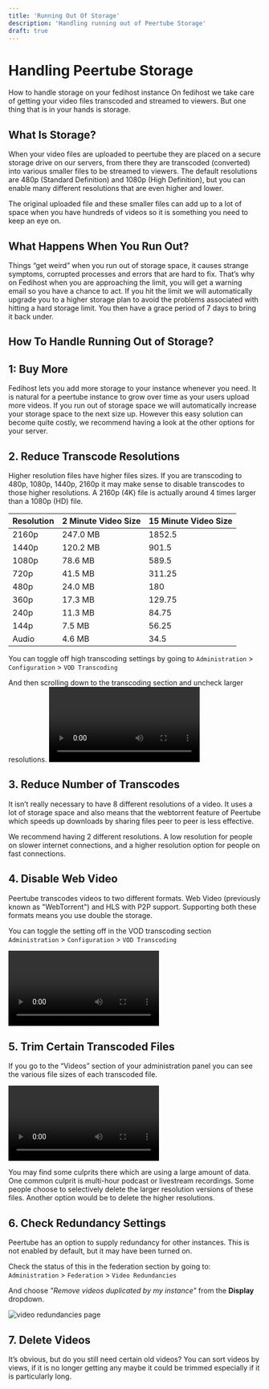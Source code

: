 ```yaml
---
title: 'Running Out Of Storage'
description: 'Handling running out of Peertube Storage'
draft: true
---
```

# Handling Peertube Storage
How to handle storage on your fedihost instance
On fedihost we take care of getting your video files transcoded and streamed to viewers. But one thing that is in your hands is storage.

## What Is Storage?
When your video files are uploaded to peertube they are placed on a secure storage drive on our servers, from there they are transcoded (converted) into various smaller files to be streamed to viewers. The default resolutions are 480p (Standard Definition) and 1080p (High Definition), but you can enable many different resolutions that are even higher and lower.

The original uploaded file and these smaller files can add up to a lot of space when you have hundreds of videos so it is something you need to keep an eye on.

## What Happens When You Run Out?
Things “get weird” when you run out of storage space, it causes strange symptoms, corrupted processes and errors that are hard to fix.
That’s why on Fedihost when you are approaching the limit, you will get a warning email so you have a chance to act. If you hit the limit we will automatically upgrade you to a higher storage plan to avoid the problems associated with hitting a hard storage limit. You then have a grace period of 7 days to bring it back under.

## How To Handle Running Out of Storage?
## 1: Buy More
Fedihost lets you add more storage to your instance whenever you need. It is natural for a peertube instance to grow over time as your users upload more videos. If you run out of storage space we will automatically increase your storage space to the next size up. However this easy solution can become quite costly, we recommend having a look at the other options for your server.

## 2. Reduce Transcode Resolutions
Higher resolution files have higher files sizes. If you are transcoding to 480p, 1080p, 1440p, 2160p it may make sense to disable transcodes to those higher resolutions. A 2160p (4K) file is actually around 4 times larger than a 1080p (HD) file.

| Resolution      | 2 Minute Video Size | 15 Minute Video Size |
| --------------- | ------------------- | -------------------- |
| 2160p           | 247.0 MB            | 1852.5               |
| 1440p           | 120.2 MB            | 901.5                |
| 1080p           | 78.6 MB             | 589.5                |
| 720p            | 41.5 MB             | 311.25               |
| 480p            | 24.0 MB             | 180                  |
| 360p            | 17.3 MB             | 129.75               |
| 240p            | 11.3 MB             | 84.75                |
| 144p            | 7.5 MB              | 56.25                |
| Audio           | 4.6 MB              | 34.5                 |


You can toggle off high transcoding settings by going to `Administration` > `Configuration` > `VOD Transcoding`

And then scrolling down to the transcoding section and uncheck larger resolutions.
<video src="https://cdn.f-h.co/web/video/peertube/storage/large-resolution-disable.mp4" controls  loop></video>


## 3. Reduce Number of Transcodes

It isn’t really necessary to have 8 different resolutions of a video. It uses a lot of storage space and also means that the webtorrent feature of Peertube which speeds up downloads by sharing files peer to peer is less effective.

We recommend having 2 different resolutions. A low resolution for people on slower internet connections, and a higher resolution option for people on fast connections.

## 4. Disable Web Video
Peertube transcodes videos to two different formats. Web Video (previously known as "WebTorrent") and HLS with P2P support. Supporting both these formats means you use double the storage.

You can toggle the setting off in the VOD transcoding section `Administration` > `Configuration` > `VOD Transcoding`

<video src="https://cdn.f-h.co/web/video/peertube/storage/webvideo-disable.mp4" controls  loop></video>

## 5. Trim Certain Transcoded Files
If you go to the “Videos” section of your administration panel you can see the various file sizes of each transcoded file.

<video src="https://cdn.f-h.co/web/video/peertube/storage/removing-excessive-resolutions.mp4" controls loop></video>

You may find some culprits there which are using a large amount of data. One common culprit is multi-hour podcast or livestream recordings. Some people choose to selectively delete the larger resolution versions of these files. Another option would be to delete the higher resolutions.

## 6. Check Redundancy Settings
Peertube has an option to supply redundancy for other instances. This is not enabled by default, but it may have been turned on.

Check the status of this in the federation section by going to: `Administration` > `Federation` > `Video Redundancies`

And choose *"Remove videos duplicated by my instance"* from the **Display** dropdown.

![video redundancies page](/img/peertube/storage/federation-redundancies.png)

## 7. Delete Videos
It’s obvious, but do you still need certain old videos? You can sort videos by views, if it is no longer getting any maybe it could be trimmed especially if it is particularly long.
